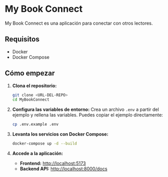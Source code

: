 # My Book Connect

My Book Connect es una aplicación para conectar con otros lectores.

## Requisitos

- Docker
- Docker Compose

## Cómo empezar

1.  **Clona el repositorio:**
    ```bash
    git clone <URL-DEL-REPO>
    cd MyBookConnect
    ```

2.  **Configura las variables de entorno:**
    Crea un archivo `.env` a partir del ejemplo y rellena las variables. Puedes copiar el ejemplo directamente:
    ```bash
    cp .env.example .env
    ```

3.  **Levanta los servicios con Docker Compose:**
    ```bash
    docker-compose up -d --build
    ```

4.  **Accede a la aplicación:**
    -   **Frontend:** [http://localhost:5173](http://localhost:5173)
    -   **Backend API:** [http://localhost:8000/docs](http://localhost:8000/docs)
